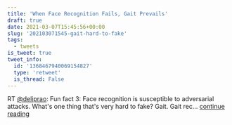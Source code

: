 ```yaml
---
title: 'When Face Recognition Fails, Gait Prevails'
draft: true
date: 2021-03-07T15:45:56+00:00
slug: '202103071545-gait-hard-to-fake'
tags:
  - tweets
is_tweet: true
tweet_info:
  id: '1368467940069154827'
  type: 'retweet'
  is_thread: False
---
```




RT [@deliprao](https://x.com/deliprao): Fun fact 3: Face recognition is susceptible to adversarial attacks. What's one thing that's very hard to fake? Gait. Gait rec… [continue reading](https://x.com/sytelus/status/1368467940069154827)
